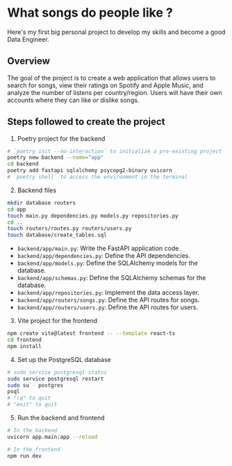# What songs do people like ?
Here's my first big personal project to develop my skills and become a good Data Engineer.

## Overview
The goal of the project is to create a web application that allows users to search for songs, view their ratings on Spotify and Apple Music, and analyze the number of listens per country/region. Users will have their own accounts where they can like or dislike songs.

## Steps followed to create the project

1. Poetry project for the backend
```bash
# `poetry init --no-interaction` to initialize a pre-existing project
poetry new backend --name="app"
cd backend
poetry add fastapi sqlalchemy psycopg2-binary uvicorn
# `poetry shell` to access the environment in the terminal
```

2. Backend files
```bash
mkdir database routers
cd app
touch main.py dependencies.py models.py repositories.py
cd ..
touch routers/routes.py routers/users.py
touch database/create_tables.sql
```

- `backend/app/main.py`: Write the FastAPI application code.
- `backend/app/dependencies.py`: Define the API dependencies.
- `backend/app/models.py`: Define the SQLAlchemy models for the database.
- `backend/app/schemas.py`: Define the SQLAlchemy schemas for the database.
- `backend/app/repositories.py`: Implement the data access layer.
- `backend/app/routers/songs.py`: Define the API routes for songs.
- `backend/app/routers/users.py`: Define the API routes for users.

3. Vite project for the frontend
```bash
npm create vite@latest frontend -- --template react-ts
cd frontend
npm install
```

4. Set up the PostgreSQL database
```bash
# sudo service postgresql status
sudo service postgresql restart
sudo su - postgres
psql
# "\q" to quit
# "exit" to quit
```

5. Run the backend and frontend
```bash
# In the backend
uvicorn app.main:app --reload

# In the frontend
npm run dev
```
